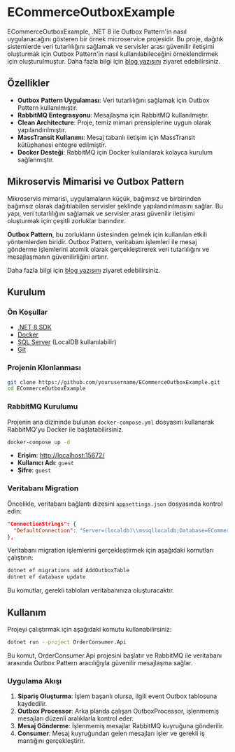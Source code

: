 # ECommerceOutboxExample

ECommerceOutboxExample, .NET 8 ile Outbox Pattern'in nasıl uygulanacağını gösteren bir örnek microservice projesidir. Bu proje, dağıtık sistemlerde veri tutarlılığını sağlamak ve servisler arası güvenilir iletişimi oluşturmak için Outbox Pattern'in nasıl kullanılabileceğini örneklendirmek için oluşturulmuştur.
Daha fazla bilgi için [blog yazısını](https://medium.com/@onurkarasoy/net-core-8-ile-outbox-pattern-uygulamas%C4%B1-f03d0ac0d7ae) ziyaret edebilirsiniz.

## Özellikler

- **Outbox Pattern Uygulaması**: Veri tutarlılığını sağlamak için Outbox Pattern kullanılmıştır.
- **RabbitMQ Entegrasyonu**: Mesajlaşma için RabbitMQ kullanılmıştır.
- **Clean Architecture**: Proje, temiz mimari prensiplerine uygun olarak yapılandırılmıştır.
- **MassTransit Kullanımı**: Mesaj tabanlı iletişim için MassTransit kütüphanesi entegre edilmiştir.
- **Docker Desteği**: RabbitMQ için Docker kullanılarak kolayca kurulum sağlanmıştır.

## Mikroservis Mimarisi ve Outbox Pattern

Mikroservis mimarisi, uygulamaların küçük, bağımsız ve birbirinden bağımsız olarak dağıtılabilen servisler şeklinde yapılandırılmasını sağlar. Bu yapı, veri tutarlılığını sağlamak ve servisler arası güvenilir iletişimi oluşturmak için çeşitli zorluklar barındırır.

**Outbox Pattern**, bu zorlukların üstesinden gelmek için kullanılan etkili yöntemlerden biridir. Outbox Pattern, veritabanı işlemleri ile mesaj gönderme işlemlerini atomik olarak gerçekleştirerek veri tutarlılığını ve mesajlaşmanın güvenilirliğini artırır.

Daha fazla bilgi için [blog yazısını](https://medium.com/@onurkarasoy/net-core-8-ile-outbox-pattern-uygulamas%C4%B1-f03d0ac0d7ae) ziyaret edebilirsiniz.

## Kurulum

### Ön Koşullar

- [.NET 8 SDK](https://dotnet.microsoft.com/download/dotnet/8.0)
- [Docker](https://www.docker.com/get-started)
- [SQL Server](https://www.microsoft.com/en-us/sql-server/sql-server-downloads) (LocalDB kullanılabilir)
- [Git](https://git-scm.com/downloads)

### Projenin Klonlanması

```bash
git clone https://github.com/yourusername/ECommerceOutboxExample.git
cd ECommerceOutboxExample
```

### RabbitMQ Kurulumu

Projenin ana dizininde bulunan `docker-compose.yml` dosyasını kullanarak RabbitMQ'yu Docker ile başlatabilirsiniz.

```bash
docker-compose up -d
```

- **Erişim**: [http://localhost:15672/](http://localhost:15672/) 
- **Kullanıcı Adı**: `guest`
- **Şifre**: `guest`

### Veritabanı Migration

Öncelikle, veritabanı bağlantı dizesini `appsettings.json` dosyasında kontrol edin:

```json
"ConnectionStrings": {
  "DefaultConnection": "Server=(localdb)\\mssqllocaldb;Database=ECommerceOutboxDb;Trusted_Connection=True;"
},
```

Veritabanı migration işlemlerini gerçekleştirmek için aşağıdaki komutları çalıştırın:

```bash
dotnet ef migrations add AddOutboxTable
dotnet ef database update
```

Bu komutlar, gerekli tabloları veritabanınıza oluşturacaktır.

## Kullanım

Projeyi çalıştırmak için aşağıdaki komutu kullanabilirsiniz:

```bash
dotnet run --project OrderConsumer.Api
```

Bu komut, OrderConsumer.Api projesini başlatır ve RabbitMQ ile veritabanı arasında Outbox Pattern aracılığıyla güvenilir mesajlaşma sağlar.

### Uygulama Akışı

1. **Sipariş Oluşturma**: İşlem başarılı olursa, ilgili event Outbox tablosuna kaydedilir.
2. **Outbox Processor**: Arka planda çalışan OutboxProcessor, işlenmemiş mesajları düzenli aralıklarla kontrol eder.
3. **Mesaj Gönderme**: İşlenmemiş mesajlar RabbitMQ kuyruğuna gönderilir.
4. **Consumer**: Mesaj kuyruğundan gelen mesajları işler ve gerekli iş mantığını gerçekleştirir.

